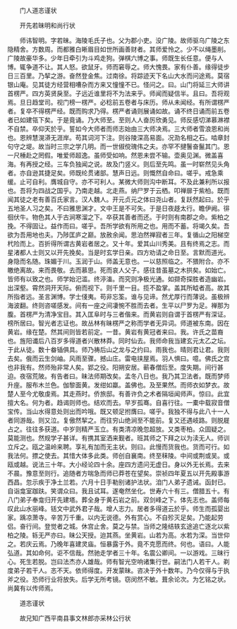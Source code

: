 <!-- { "loadSidebar": true } -->

　　门人道忞谨状

　　开先若昧明和尚行状

　　师讳智明。字若昧。海陵毛氏子也。父为郡小吏。没广陵。故师驱乌广陵之东隐精舍。方数周。而都雅白晰眉目如世所画善财者。其师爱怜之。少不以绳墨削。广陵故豪华多。少年日牵引为斗鸡走狗。弹棋六博之事。师既生长任意。便与人博。辄争道不让。其人怒。欲鼠牙。师而窘辱之。师大愧畏。家有仆善。缘得徒步日三百里。乃挈之游。奋然登金焦。过南徐。将踪迹天下名山大水而问途焉。莫宿银山庵。见其徒方经营相嘈杂而方来又憧憧不已。怪问之。曰。山门将延三大师讲首楞严。四方英贤戾至。子远近谁里将不为法来乎。师闻而疑信半。且曰。吾将观焉。旦日趋堂司。视门榜一楞严。必稔前五卷者与床历。师从未闻经。有所谓楞严者。复卒不得楞严经。既而购求乃得。楞严者诵则展诵如故。诵不终日诵而前五卷者已如建瓴下矣。于是竟诵。乃大师至。至则人人奋厉欣勇见。师反感切涕慕淋襟不自禁。卒仰天於乎。誓如今大师者而师志始由三大师决焉。三大师者雪浪恩和尚也。恩辨慧滉漭无涯岸。苟其词河下注。则谷陵深高易面。况泐名相之石。啮章封句守之堤。故当时三宗之学几明。而一世俶傥瑰伟之夫。亦罕不揵鬐奋鬣其门。恩一尺棰赴之罔假。唯爱师超逸。虽师受如响。然恩未尝不输。壶奥见渊。微盖喜海。有再授之经。三车负独闻之说。故及门竖义。则后至先鸣。虽一时崭然见头角者。亦自逊其捷足矣。师既纶贯诸部。慧声日远。则慨然自命曰。嗟乎。戒急乘缓。止可自利。膺城自守。亦不可利人。某微大师则沟中断耳。不及此兼利所以报也。吾将为四战之国乎。乃南走越。北走燕。纳尸罗于云栖。叩禅扉于紫柏。既而闻其徒之老有善百氏家言。汉人魏人。开元贞元之体曰尧山者。复跃然起曰。於乎五地圣人习之矣。不曰雅思渊才。文中王是不可失。于是日夜趍太行。瞻伊阙。徘徊伏牛。物色其人于古涧寒溜之下。卒获其善者而还。于时则有南郡之命。紫柏之挽。不得固让。益作而曰。嗟乎。吾所学欲有所用之也。用而不蓄。将竭久矣。吾欲为吾用地也夫。乃陟匡庐之巅。放赦余闻。思泊然禅寂者三年。复循山之阳梯空杙险而上。百折得所谓古黄岩者居之。又十年。爱其山川秀美。且有终焉之志。而星渚都人士则又以开先挽矣。当是时玄学日亲。四方劝请之命日至。言默而道光。身隐而名随。珠媚于川。玉润于山。师盖无意也。一以慈照临之。不猥附合。亦不皦绝离故。来而畏敬。去而慕思。死而哀人父子。感往昔虽墓之木拱矣。如始亡。皆师有以致之也。师学始汜滥。终渟滀。而究则净极光通。如撷奇探胜者造幽岩。出深壑。霄然洞开天际。俯而视下。则千里一目。揽不盈掌。盖其所眓者高。故其所指者远。圣言渊博。学士俴夷。苟非忘筌。谁与见谛。然尤厚行而薄说。虽极辨海波翻。终则咨嗟感发。间有一座之间凄惋不胜而去者。生平以尸罗为足。禅那为腹。首楞严为清净宝目。其入匡阜时与三者偕来。而黄岩则自谓于首楞严有深证。榜所居曰。智光者志证也。故丛林有昧楞严之称而学者无异词。师道被东南。因在黄岩。缘在楚。然其间则皆若前定。一昔。黄岩有黄冠者来曰。我。许氏之苗裔也。旌阳谶后八百岁多得道者兴散林莽。同时仙去。我师命我当建玄元太乙之坛。于此从徒。数十畚锸俱具。师乃祷后山之龙与之约曰。雨我也。晴则君让君。我则去矣。俄而云生剑岫。风雨至骤。撼山庄。雷电挟屋焉。羽人惧曰。噫。佛氏之宫也非我有。然师殆非常人矣。郢之役。阳朔安居。蕲春僧后至。度失期。间行甚迫。夜宿荒陂。有告者曰。昧法师期改矣。孟冬八日也。我乃其卫法者。既而梦师升座。服布木兰色。伽黎面黄。发绀如蠃。盖佛也。及至果然。而师衣如梦衣。故楚人至今尤敬虔焉。其走燕时。侨旅邸。有善许负之术者隔垣闻师声。惊曰。此宜擅大名。何为者。趋谒则师也。结欢而去。早岁孤骞。自喜行往。一橐中载寂音僧宝传。当山水得意处则出而吟哦。既又顿足拊膺曰。嗟乎。我独不得与此八十一人者同游哉。则又泣。复傲然挈之。而往穷山绝涧至不能前。复又还遇岐路。则脱屣占之。往往多获道。中岁则精严玉立。有类清凉晚忽超放。又类枣柏。众固疑之。莫能测也。然规学子甚详。有携其室洒来觐者。班其师之下拜之以为渎无人。师训立斥之。瓯之温岭来聘。享礼有加而无主状。则曰。此慢而货我也。货而可行。如我法何。摽之使去。其惜大体多此类。师创自襄南。终至秣陵。中间或荆或吴。或瓯或越。说法三十年。大小经论四十余。座四方遗问无虚日。身以外无长焉。去来不晨。豫意至则行。追随者方喘急而师已莽苍在望矣。崇祯四年夏五以开先殿事游西昌。忽示疾于净土兰若。六月十日手勒别诸护法状。洎门人弟子遗诫。函封已。自诣龛室跏趺。笑谓众曰。我且试耳。遂奄然坐化。世寿六十有三。僧腊五十。有八门弟子奉龛归开先建塔。葬全身于黄石岩之前。双剑峰之下。体先志也。盖师每叹此山水丽峰。铦文中武外君子哉。增人志力。居者多得道云於乎。师生而孤婴出家。踽凉萧寺。辛苦万千重。以内无说德。外有赏心。不自殄灭足矣。乃能起劳侣。奋行间。登觉者之城。休宫止舍。莫之与禁。当师之隆结轶玄途追亡逐北以紫柏之陵。轹无严亦曰。昧公天授。迨其燕。坐黄岩。山若为高。水若为深。当世仰之。若庆云焉。乃晚年喜建灵庙。恒暴露于外。竟不克愿而终。何也。语曰。人能弘道。其如命何。讵不信哉。然驰走学者三十年。名震公卿间。一以游戏。三昧行心。死生若脱。岂曰法杰亦人雄哉。师有智光空响诸集行世。嗣法门人若干人。剃度弟子若干人。忞不天。依师得度。开发蒙昧。咨决于外十数年。乃今仅得与于执斧之役。恐师行业将放失。后学无所考镜。窃闵然不敏。葺余论次。为乞铭之状。尚冀有以传师焉。

　　道忞谨状

　　故兄知广西平南县事文林郎亦采林公行状

